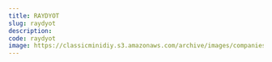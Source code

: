 ```yaml
---
title: RAYDYOT
slug: raydyot
description:
code: raydyot
image: https://classicminidiy.s3.amazonaws.com/archive/images/companies/wp83678613_06.png
---
```


<!-- Content of the page -->

##

    